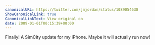 ```yaml
---
canonicalURL: https://twitter.com/jmjordan/status/1089054638
ShowCanonicalLink: true
CanonicalLinkText: View original on
date: 2009-01-01T00:15:39+00:00
---
```

Finally! A SimCity update for my iPhone. Maybe it will actually run now!